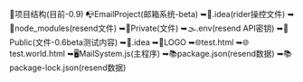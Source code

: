 📖项目结构(目前-0.9)
📭EmailProject(邮箱系统-beta)
➥📂.idea(rider操控文件)
➥📂node_modules(resend文件)
➥📂Private(文件)
    ➥🌫️.env(resend API密钥)
➥📂Public(文件-0.6beta测试内容)
    ➥📂.idea
    ➥📂LOGO
    ➥🌐test.html
    ➥🌐test.world.html
➥🖥️MailSystem.js(主程序)
➥📚package.json(resend数据)
➥📚package-lock.json(resend数据)
